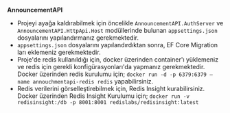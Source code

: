 **AnnouncementAPI**


- Projeyi ayağa kaldırabilmek için öncelikle `AnnouncementAPI.AuthServer` ve `AnnouncementAPI.HttpApi.Host` modüllerinde bulunan `appsettings.json` dosyalarını yapılandırmanız gerekmektedir. 
- `appsettings.json` dosyalarını yapılandırdıktan sonra, EF Core Migration ları eklemeniz gerekmektedir.
- Proje'de redis kullanıldığı için, docker üzerinden container'ı yüklemeniz ve redis için gerekli konfigürasyonları'da yapmanız gerekmektedir.
  Docker üzerinden redis kurulumu için; `docker run -d -p 6379:6379 — name annouchmentapi-redis redis` yapabilirsiniz.
- Redis verilerini görselleştirebilmek için, Redis Insight kurabilirsiniz. Docker üzerinden Redis Insight Kurulumu için; `docker run -v redisinsight:/db -p 8001:8001 redislabs/redisinsight:latest`
  

